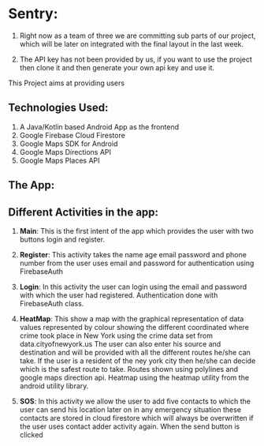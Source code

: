 # Sentry: 

1. Right now as a team of three we are committing sub parts of our project, which will be later on integrated with the final layout in the last week.

2. The API key has not been provided by us, if you want to use the project then clone it and then generate your own api key and use it.


This Project aims at providing users 

## Technologies Used:

<ol>
  <li>A Java/Kotlin based Android App as the frontend</li>
  <li>Google Firebase Cloud Firestore</li>
  <li>Google Maps SDK for Android</li>
  <li>Google Maps Directions API</li>
  <li>Google Maps Places API</li>
</ol>

## The App:

## Different Activities in the app:

 1) **Main**: This is the first intent of the app which provides the user with two buttons login and register.
 
 2) **Register**: This activity takes the name age email password and phone number from the user uses email and password for authentication using FirebaseAuth 
 
 3) **Login**: In this activity the user can login using the email and password with which the user had registered. Authentication done with FirebaseAuth class.

 4) **HeatMap**: This show a map with the graphical representation of data values represented by colour showing the different coordinated where crime took place in New York using the crime data set from data.cityofnewyork.us The user can also enter his source and destination and will be provided with all the different routes he/she can take. If the user is a resident of the ney york city then he/she can decide which is the safest route to take. Routes shown using polylines and google maps direction api. Heatmap using the heatmap utility from the android utility library.
 
 5) **SOS**: In this activity we allow the user to add five contacts to which the user can send his location later on in any emergency situation these contacts are stored in cloud firestore which will always be overwritten if the user uses contact adder activity again. When the send button is clicked

